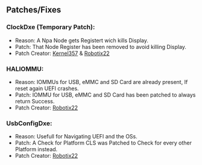 ## Patches/Fixes

### ClockDxe (Temporary Patch):

- Reason: A Npa Node gets Registert wich kills Display.
- Patch: That Node Register has been removed to avoid killing Display.
- Patch Creator: [Kernel357](https://github.com/Kernel357) & [Robotix22](https://github.com/Robotix22)

### HALIOMMU:

- Reason: IOMMUs for USB, eMMC and SD Card are already present, If reset again UEFI crashes.
- Patch: IOMMU for USB, eMMC and SD Card has been patched to always return Success.
- Patch Creator: [Robotix22](https://github.com/Robotix22)

### UsbConfigDxe:

- Reason: Usefull for Navigating UEFI and the OSs.
- Patch: A Check for Platform CLS was Patched to Check for every other Platform instead.
- Patch Creator: [Robotix22](https://github.com/Robotix22)
